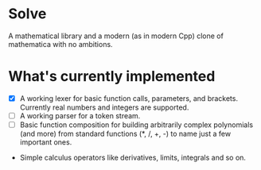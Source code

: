 # Solve
A mathematical library and a modern (as in modern Cpp) clone of
mathematica with no ambitions.

# What's currently implemented
- [x] A working lexer for basic function calls, parameters, and brackets. Currently real numbers and integers are supported.
- [ ] A working parser for a token stream.
- [ ] Basic function composition for building arbitrarily complex
  polynomials (and more) from standard functions (*, /, +, -) to
  name just a few important ones.
- Simple calculus operators like derivatives, limits, integrals and
  so on.
